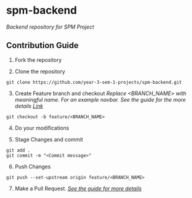 

# spm-backend
_Backend repository for SPM Project_

## Contribution Guide
1. Fork the repository

2. Clone the repository
```
git clone https://github.com/year-3-sem-1-projects/spm-backend.git
```
3. Create Feature branch and checkout
_Replace <BRANCH_NAME> with meaningful name. For an example navbar. See the guide for the more details [Link](https://www.atlassian.com/git/tutorials/comparing-workflows/feature-branch-workflow)_
```
git checkout -b feature/<BRANCH_NAME>
```
4. Do your modifications

5. Stage Changes and commit
```
git add .
git commit -m "<Commit message>"
```
6. Push Changes 
```
git push --set-upstream origin feature/<BRANCH_NAME>
```
7. Make a Pull Request. 
_[See the guide for more details](https://docs.github.com/en/free-pro-team@latest/github/collaborating-with-issues-and-pull-requests/creating-a-pull-request)_
